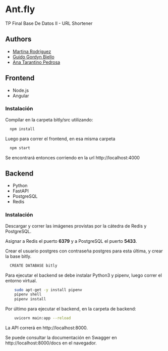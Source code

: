 # Ant.fly

TP Final Base De Datos II - URL Shortener



## Authors

- [Martina Rodríguez](https://www.github.com/martirodriguez98)
- [Guido Gordyn Biello](https://www.github.com/ggordyn)
- [Ana Tarantino Pedrosa](https://www.github.com/anatarantino)



## Frontend

- Node.js
- Angular

### Instalación 

Compilar en la carpeta bitly/src utilizando:

```bash
  npm install
```

Luego para correr el frontend, en esa misma carpeta

```bash
  npm start
```

Se encontrará entonces corriendo en la url
http://localhost:4000


## Backend

- Python
- FastAPI
- PostgreSQL
- Redis

### Instalación 

Descargar y correr las imágenes provistas por la cátedra de Redis y PostgreSQL.

Asignar a Redis el puerto **6379** y a PostgreSQL el puerto **5433**.

Crear el usuario postgres con contraseña postgres para esta última, y crear la base bitly.

```bash
  CREATE DATABASE bitly 
```


Para ejecutar el backend se debe instalar Python3 y pipenv, luego correr el entorno virtual.
```bash
    sudo apt-get -y install pipenv
    pipenv shell
    pipenv install
```

Por último para ejecutar el backend, en la carpeta de backend:

```bash
    uvicorn main:app --reload
```

La API correrá en http://localhost:8000.

Se puede consultar la documentación en Swagger en http://localhost:8000/docs en el navegador.



